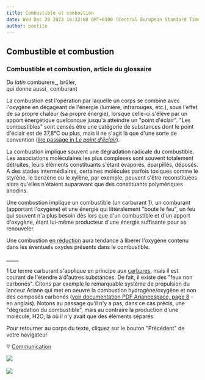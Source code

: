 ```yaml
---
title: Combustible et combustion
date: Wed Dec 20 2023 16:32:08 GMT+0100 (Central European Standard Time)
author: postite
---
```


## Combustible et combustion
### Combustible et combustion, article du glossaire
 _Du latin_ comburere_, brûler,  
qui donne aussi_ comburant

La combustion est l'opération par laquelle un corps se combine avec l'oxygène en dégageant de l'énergie (lumière, infrarouges, etc.), sous l'effet de sa propre chaleur (sa propre énergie), lorsque celle-ci s'élève par un apport énergétique quelconque jusqu'à atteindre un "point d'éclair". "Les combustibles" sont censés être une catégorie de substances dont le point d'éclair est de 37,8°C ou plus, mais il ne s'agit là que d'une sorte de convention ([lire passage in _Le point d'éclair_](pointdeclair.html#inflammablecombustible)).

La combustion implique souvent une dégradation radicale du combustible. Les associations moléculaires les plus complexes sont souvent totalement détruites, leurs éléments constituants s'étant évaporés, éparpillés, déposés. A des stades intermédiaires, certaines molécules parfois toxiques comme le styrène, le benzène ou le xylène, par exemple, peuvent s'être reconstituées alors qu'elles n'étaient auparavant que des constituants polymériques anodins.

Une combustion implique un combustible (un carburant [1](combustible.html#note1)), un comburant (apportant l'oxygène) et une énergie qui littéralement "boute le feu", un feu qui souvent n'a plus besoin dès lors que d'un combustible et d'un apport d'oxygène, étant lui-même producteur d'une énergie suffisante pour se renouveler.

Une combustion [en réduction](reductionreducteur.html) aura tendance à libérer l'oxygène contenu dans les éventuels oxydes présents dans le combustible.

\_\_\_\_\_

1 Le terme carburant s'applique en principe aux [carbures](carbure.html), mais il est courant de l'étendre à d'autres substances. De fait, il existe des "feux non carbonés". Citons par exemple le remarquable système de propulsion du lanceur Ariane qui met en oeuvre la combustion hydrogène/oxygène et non des composés carbonés ([voir documentation PDF Arianeespace, page 8](http://www.arianespace.com/site/fr/documents/Ariane5tech_sub_index.html) - en anglais). Notons au passage qu'il n'y a pas, dans ce cas précis, une "dégradation du combustible", mais au contraire la production d'une molécule, H2O, là où il n'y avait que des éléments séparés.

Pour retourner au corps du texte, cliquez sur le bouton "Précédent" de votre navigateur



![](images/flechebas.gif) [Communication](http://www.artrealite.com/annonceurs.htm) 

[![](https://cbonvin.fr/sites/regie.artrealite.com/visuels/campagne1.png)](index-2.html#20131014)

![](https://cbonvin.fr/sites/regie.artrealite.com/visuels/campagne2.png)